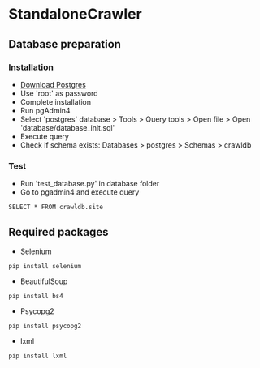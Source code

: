 # StandaloneCrawler

## Database preparation

### Installation

- [Download Postgres](https://www.enterprisedb.com/downloads/postgres-postgresql-downloads)
- Use 'root' as password
- Complete installation
- Run pgAdmin4
- Select 'postgres' database > Tools > Query tools > Open file > Open 'database/database_init.sql'
- Execute query
- Check if schema exists: Databases > postgres > Schemas > crawldb

### Test

- Run 'test_database.py' in database folder
- Go to pgadmin4 and execute query
```
SELECT * FROM crawldb.site
```


## Required packages

- Selenium
```
pip install selenium
```
- BeautifulSoup
```
pip install bs4
```
- Psycopg2
```
pip install psycopg2
```
- lxml
```
pip install lxml
```
